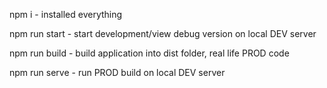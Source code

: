 npm i - installed everything

npm run start - start development/view debug version on local DEV server

npm run build - build application into dist folder, real life PROD code

npm run serve - run PROD build on local DEV server

